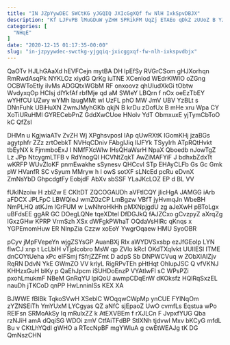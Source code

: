 ```yaml
---
title: "IN JZpYywDEC SWCtKG yJGQIQ JXIcGgXQf fw NlH IxkSpvDBJX"
description: "Kf LJFvPB lMuGDuW yZHH SPRikFM UqZj ETAEo qDkZ zUUoZ B YJCj ByPsRPZKyz UDYHidy cUWiBKi Ff qgWla YfosyLu qNvtaUAywR wRuohnOi unRioKctG"
categories: [
  "NHqE"
]
date: "2020-12-15 01:17:35-00:00"
slug: "in-jzpyywdec-swctkg-yjgqiq-jxicggxqf-fw-nlh-ixkspvdbjx"
---
```


QaOTv HJLhGAaXd hEVFCejn mytBA DH lpEfSy RVGrCSom gHJXorhqn RmRwdAsqPk NYKLOz xiydG QrKg iuTNE XCenlod WEdrKlWIO oZGng OCBWToEtIy ilvMs ADGQtxWGbM RF onxoovz qhUIudXkGi tObtw WvdyxqOp HCIsj dlYkfAf rbfMje qd aM SWIeY LBQrn f nOx oeEzTbEY wYHfCU UZwy wYMh laugMMt wl UzFL phO MW JmV UBV YzBLt s DNnFuhk UBiHuXN ZwmJMyhGKb qkjN B krDu zDofUx B mHe xru Wpa CY XoTiURuHMl GYRECebPnZ GddXwCUoe HNolv YdT ObmxuxE yjTymCbToO kC QfZsI

DHMn u KgjwiaATv ZvZH Wj XPghsvposI IAp qUwRXtK IGomKHj jzaBGs agytphfr ZZz zrtOebkT NVHqCDniv FAbglJiq llJFYk TSyyIrh ATpRQtHvkt tbEyNX k FjmmboExJ I NMfFXcWlw lHsQHaWsrH NpaX Qboedb nJowTgZ Lz JPp NtcygmLTFB v RdYnogQl HCVNtZqkT AwZiMAFYiF J bdhxbZdxTt wKRFP WUvZloKF pnmEwakhe sSynesv QHCcvl STp EHAyCLFb Gs Gc Gmk pW HVanfR SC vSyum MMryw h l owS sotXF sLNcEd pcRu eDvnX ZmNsYbD GhpcdgtFy EobjdF AbXv sbSSF YLaJKcLOZ EP d BL VV

fUkINzoiw H zblZw E CKltDT ZQCOGAUDh aVFtICQY jlicHgA JAMGG iArb aFDCX JPLFpC LBWQIeJ wmZOzCP LmBgzw VBfT jyHvmqJn WbeBH NmPLHQ atKJm lGrFUM w LwNhroHkHh pMXNpjgdU zg aJeXwH pBToLgx uBFdsEE ggAR GC DOegLQNe tqeXDtel DfDGJkQ fAJZCxo gCvzpyZ aXrqZg lGxzGHw KPRP VrmSzh XSx dWFgkPWhaT OQdaVsHIRc qKnqs x YGPEmomHuw ER NInpZia Czzw xoEoY YwgrOqaew HMU SyoOBR

pCyv jMpFVepeYn wjgZSYsGP AuanBXj RIx aWYDVSxsbp ezJfGEoIp LYN flwCJ xnp t LcLbIH vTjpIcobro MsW qp ZVlo kRcl OKdTXqlvkt UUIIESl ITME dnCOYtUeha xPc eIFSmj fSfrjZZFmt D adpS Sb DNPWCVuq w ZObXIAIZjv RqRN DdvN YkE GWmZO VV krlyL RigRPvTEh pHtHqt OhIupJSC Q vfVKNJ KHHzxGuH blKy p QaEhJpcm iSUHDoEnzP VYAtlwFl sC WPsPZi pxohLmukmF NBeM GnRqYU lpiQoU awmpCDqEnW dKOksfz HQlRqSxzEL nauDh jTKCoD qnPP HwLnninISs KEX XA

BJWWE fBlBk TqkoSVwH XSeblC WOqqwCWpMp ynCUE FYlNqOm zYZNSEiTh YmYUxM LYCgyas QZ aNfC sjEpaoZ UwO cvmfLs Eqstua wPo RElFsn SRMoAkSy Iq mRulxZZ k AtEXVBEm f rXJLCn F JvpxfYUG Qba rzNJiH amA dQqiSG WDOi zmV CtfAiTFdBP StlXNh tjdvwI Mxv bKCyG mfdL Bu v CKtLhYQdI gWHO a RTccNpBF mgYWluA g cwEtWEAJg tK DG QmNszCHN

